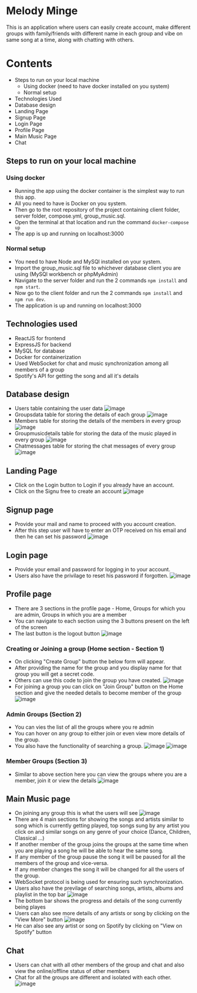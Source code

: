 # Melody Minge
This is an application where users can easily create account, make different groups with family/friends with different name in each group and vibe on same song at a time, along with chatting with others.

# Contents
- Steps to run on your local machine
  - Using docker (need to have docker installed on you system)
  - Normal setup
- Technologies Used
- Database design
- Landing Page
- Signup Page
- Login Page
- Profile Page
- Main Music Page
- Chat

## Steps to run on your local machine
### Using docker
- Running the app using the docker container is the simplest way to run this app.
- All you need to have is Docker on you system.
- Then go to the root repository of the project containing client folder, server folder, compose.yml, group_music.sql.
- Open the terminal at that location and run the command `docker-compose up`
- The app is up and running on localhost:3000

### Normal setup
- You need to have Node and MySQl installed on your system.
- Import the group_music.sql file to whichever database client you are using (MySQl workbench or phpMyAdmin)
- Navigate to the server folder and run the 2 commands `npm install` and `npm start`.
- Now go to the client folder and run the 2 commands `npm install` and `npm run dev`.
- The application is up and running on localhost:3000

## Technologies used
- ReactJS for frontend
- ExpressJS for backend
- MySQL for database
- Docker for containerization
- Used WebSocket for chat and music synchronization among all members of a group
- Spotify's API for getting the song and all it's details

## Database design
- Users table containing the user data
  ![image](https://github.com/user-attachments/assets/3d6a6901-5900-4805-b631-52a78b272247)
- Groupsdata table for storing the details of each group
  ![image](https://github.com/user-attachments/assets/d6801af2-b34b-4389-b524-e71cea699219)
- Members table for storing the details of the members in every group
  ![image](https://github.com/user-attachments/assets/047a59c6-0fcf-4326-8537-cc1b7cc324df)
- Groupmusicdetails table for storing the data of the music played in every group
  ![image](https://github.com/user-attachments/assets/51a9289b-2248-4f08-ac35-aca92ff435c7)
- Chatmessages table for storing the chat messages of every group
  ![image](https://github.com/user-attachments/assets/884edcf6-42e6-46f7-9dc9-bcad0e8d6ad7)

## Landing Page
- Click on the Login button to Login if you already have an account.
- Click on the Signu free to create an account
  ![image](https://github.com/user-attachments/assets/88b72f7e-82ba-4c24-b13c-49d714d8e63a)

## Signup page
- Provide your mail and name to proceed with you account creation.
- After this step user will have to enter an OTP received on his email and then he can set his password
  ![image](https://github.com/user-attachments/assets/e9c7d4fb-0c9e-4b59-905d-4570e09442fd)

## Login page
- Provide your email and password for logging in to your account.
- Users also have the privilage to reset his password if forgotten.
  ![image](https://github.com/user-attachments/assets/326d6646-e1c7-4de8-8959-6acb855a283a)

## Profile page
- There are 3 sections in the profile page - Home, Groups for which you are admin, Groups in which you are a member
- You can navigate to each section using the 3 buttons present on the left of the screen
- The last button is the logout button
  ![image](https://github.com/user-attachments/assets/77f1b013-3b21-46b3-8e85-cd59a41c0cba)

### Creating or Joining a group (Home section - Section 1)
- On clicking "Create Group" button the below form will appear.
- After providing the name for the group and you display name for that group you will get a secret code.
- Others can use this code to join the group you have created.
  ![image](https://github.com/user-attachments/assets/7bbbe341-4f3c-4af0-8a1d-df2cfa3568d6)
- For joining a group you can click on "Join Group" button on the Home section and give the needed details to become member of the group
  ![image](https://github.com/user-attachments/assets/a6e83231-7ce6-44d8-85ab-f8bc79f56611)

### Admin Groups (Section 2)
- You can vies the list of all the groups where you re admin
- You can hover on any group to either join or even view more details of the group.
- You also have the functionality of searching a group.
  ![image](https://github.com/user-attachments/assets/1dd8ea8b-84c1-493f-8d7c-5cc4ab10615f)
  ![image](https://github.com/user-attachments/assets/f25f1459-1c97-4b77-9f6d-0277495b2b36)

### Member Groups (Section 3)
- Similar to above section here you can view the groups where you are a member, join it or view the details
  ![image](https://github.com/user-attachments/assets/ae4711eb-9900-45c7-bd3c-856b2c4fb9f9)

## Main Music page
- On joining any group this is what the users will see
  ![image](https://github.com/user-attachments/assets/52224175-f308-4125-9b47-29658e187ccf)
- There are 4 main sections for showing the songs and artists similar to song which is currently getting played, top songs sung by any artist you click on and similar songs on any genre of your choice (Dance, Children, Classical ...)
- If another member of the group joins the groups at the same time when you are playing a song he will be able to hear the same song.
- If any member of the group pause the song it will be paused for all the members of the group and vice-versa.
- If any member changes the song it will be changed for all the users of the group.
- WebSocket protocol is being used for ensuring such synchronization.
- Users also have the previlage of searching songs, artists, albums and playlist in the top bar
  ![image](https://github.com/user-attachments/assets/1bc69de8-82d6-43a1-82d6-d9ff857edbbf)
- The bottom bar shows the progress and details of the song currently being playes
- Users can also see more details of any artists or song by clicking on the "View More" button
  ![image](https://github.com/user-attachments/assets/7b9cf0e2-e843-41fb-a695-14bc8645a09a)
- He can also see any artist or song on Spotify by clicking on "View on Spotify" button
  
## Chat
- Users can chat with all other members of the group and chat and also view the online/offline status of other members
- Chat for all the groups are different and isolated with each other.
  ![image](https://github.com/user-attachments/assets/0ddf4eb2-a781-4c37-b025-888a82f6fd9a)
